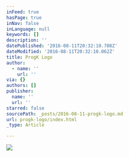```yaml
---
inFeed: true
hasPage: true
inNav: false
inLanguage: null
keywords: []
description: ''
datePublished: '2016-08-11T20:32:10.708Z'
dateModified: '2016-08-11T20:32:10.062Z'
title: ProgK Logo
author:
  - name: ''
    url: ''
via: {}
authors: []
publisher:
  name: ''
  url: ''
starred: false
sourcePath: _posts/2016-08-11-progk-logo.md
url: progk-logo/index.html
_type: Article

---
```

![](https://the-grid-user-content.s3-us-west-2.amazonaws.com/186c5294-8770-4072-8c35-56a2fac17f08.png)